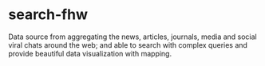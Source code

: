 search-fhw
==========

Data source from aggregating the news, articles, journals, media and social viral chats around the web; and able to search with complex queries and provide beautiful data visualization with mapping.   
